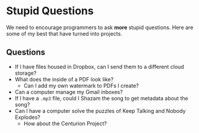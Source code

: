 # Stupid Questions
We need to encourage programmers to ask **more** stupid questions. Here are some of my best that have turned into projects.

## Questions
- If I have files housed in Dropbox, can I send them to a different cloud storage?
- What does the inside of a PDF look like?
  - Can I add my own watermark to PDFs I create?
- Can a computer manage my Gmail inboxes?
- If I have a `.mp3` file, could I Shazam the song to get metadata about the song?
- Can I have a computer solve the puzzles of Keep Talking and Nobody Explodes?
  - How about the Centurion Project?
